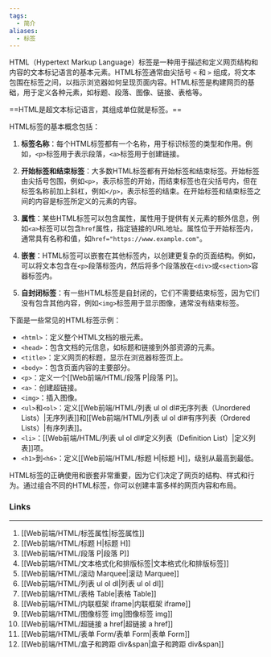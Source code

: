 ```yaml
---
tags:
  - 简介
aliases:
  - 标签
---
```

HTML（Hypertext Markup Language）标签是一种用于描述和定义网页结构和内容的文本标记语言的基本元素。HTML标签通常由尖括号 `<` 和 `>` 组成，将文本包围在标签之间，以指示浏览器如何呈现页面内容。HTML标签是构建网页的基础，用于定义各种元素，如标题、段落、图像、链接、表格等。

==HTML是超文本标记语言，其组成单位就是标签。==

HTML标签的基本概念包括：

1. **标签名称**：每个HTML标签都有一个名称，用于标识标签的类型和作用。例如，`<p>`标签用于表示段落，`<a>`标签用于创建链接。

2. **开始标签和结束标签**：大多数HTML标签都有开始标签和结束标签。开始标签由尖括号包围，例如`<p>`，表示标签的开始，而结束标签也在尖括号内，但在标签名称前加上斜杠，例如`</p>`，表示标签的结束。在开始标签和结束标签之间的内容是标签所定义的元素的内容。

3. **属性**：某些HTML标签可以包含属性，属性用于提供有关元素的额外信息，例如`<a>`标签可以包含`href`属性，指定链接的URL地址。属性位于开始标签内，通常具有名称和值，如`href="https://www.example.com"`。

4. **嵌套**：HTML标签可以嵌套在其他标签内，以创建更复杂的页面结构。例如，可以将文本包含在`<p>`段落标签内，然后将多个段落放在`<div>`或`<section>`容器标签内。

5. **自封闭标签**：有一些HTML标签是自封闭的，它们不需要结束标签，因为它们没有包含其他内容，例如`<img>`标签用于显示图像，通常没有结束标签。

下面是一些常见的HTML标签示例：

- `<html>`：定义整个HTML文档的根元素。
- `<head>`：包含文档的元信息，如标题和链接到外部资源的元素。
- `<title>`：定义网页的标题，显示在浏览器标签页上。
- `<body>`：包含页面内容的主要部分。
- `<p>`：定义一个[[Web前端/HTML/段落 P|段落 P]]。
- `<a>`：创建超链接。
- `<img>`：插入图像。
- `<ul>`和`<ol>`：定义[[Web前端/HTML/列表 ul ol dl#无序列表（Unordered Lists）|无序列表]]和[[Web前端/HTML/列表 ul ol dl#有序列表（Ordered Lists）|有序列表]]。
- `<li>`：[[Web前端/HTML/列表 ul ol dl#定义列表（Definition List）|定义列表]]项。
- `<h1>`到`<h6>`：定义[[Web前端/HTML/标题 H|标题 H]]，级别从最高到最低。

HTML标签的正确使用和嵌套非常重要，因为它们决定了网页的结构、样式和行为。通过组合不同的HTML标签，你可以创建丰富多样的网页内容和布局。

### Links
---
1. [[Web前端/HTML/标签属性|标签属性]]
2. [[Web前端/HTML/标题 H|标题 H]]
3. [[Web前端/HTML/段落 P|段落 P]]
4. [[Web前端/HTML/文本格式化和排版标签|文本格式化和排版标签]]
5. [[Web前端/HTML/滚动 Marquee|滚动 Marquee]]
6. [[Web前端/HTML/列表 ul ol dl|列表 ul ol dl]]
7. [[Web前端/HTML/表格 Table|表格 Table]]
8. [[Web前端/HTML/内联框架 iframe|内联框架 iframe]]
9. [[Web前端/HTML/图像标签 img|图像标签 img]]
10. [[Web前端/HTML/超链接 a href|超链接 a href]]
11. [[Web前端/HTML/表单 Form/表单 Form|表单 Form]]
12. [[Web前端/HTML/盒子和跨距 div&span|盒子和跨距 div&span]]


